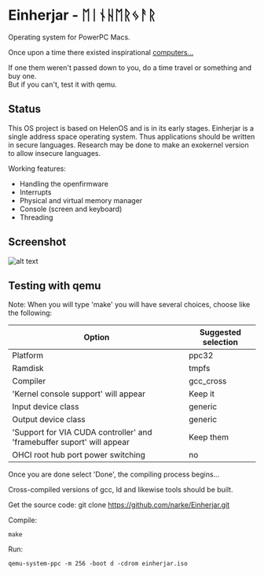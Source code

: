 # Einherjar - ᛖᛁᚾᚺᛖᚱᛃᚨᚱ
Operating system for PowerPC Macs.

Once upon a time there existed inspirational [computers...](https://en.wikipedia.org/wiki/List_of_Macintosh_models_grouped_by_CPU_type#PowerPC)

If one them weren't passed down to you, do a time travel or something and buy one.  
But if you can't, test it with qemu.

Status
------

This OS project is based on HelenOS and is in its early stages.
Einherjar is a single address space operating system. Thus applications should be written in secure languages.
Research may be done to make an exokernel version to allow insecure languages.

Working features:
- Handling the openfirmware
- Interrupts
- Physical and virtual memory manager
- Console (screen and keyboard)
- Threading

Screenshot
----------
![alt text](https://raw.githubusercontent.com/narke/Einherjar/master/docs/screenshots/einherjar.png "Einherjar")


Testing with qemu
-----------------

Note:
When you will type 'make' you will have several choices, choose like the following:

Option | Suggested selection
--- | ---
Platform | ppc32
Ramdisk | tmpfs
Compiler | gcc\_cross
'Kernel console support' will appear | Keep it
Input device class | generic
Output device class | generic
'Support for VIA CUDA controller' and 'framebuffer suport' will appear | Keep them
OHCI root hub port power switching | no

Once you are done select 'Done', the compiling process begins...
 
Cross-compiled versions of gcc, ld and likewise tools should be built.

Get the source code:
	git clone https://github.com/narke/Einherjar.git

Compile:

	make

Run:

	qemu-system-ppc -m 256 -boot d -cdrom einherjar.iso
